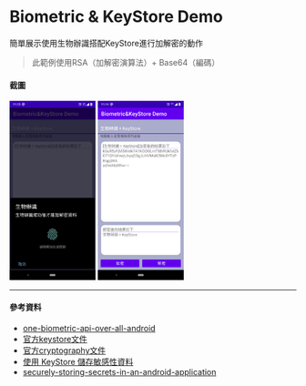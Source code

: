 # Biometric & KeyStore Demo

簡單展示使用生物辦識搭配KeyStore進行加解密的動作

> 此範例使用RSA（加解密演算法）+ Base64（編碼）

#### 截圖

<img src="https://github.com/tonynowater87/Biometric-KeyStore-Demo/blob/master/screenshot/screenshot1.png" width="30%">

<img src="https://github.com/tonynowater87/Biometric-KeyStore-Demo/blob/master/screenshot/screenshot2.png" width="30%">

---
#### 參考資料
* [one-biometric-api-over-all-android](https://android-developers.googleblog.com/2019/10/one-biometric-api-over-all-android.html)
* [官方keystore文件](https://developer.android.com/training/articles/keystore)
* [官方cryptography文件](https://developer.android.com/guide/topics/security/cryptography#kotlin)
* [使用 KeyStore 儲存敏感性資料](https://medium.com/joe-tsai/%E4%BD%BF%E7%94%A8keystore-%E5%84%B2%E5%AD%98%E6%95%8F%E6%84%9F%E6%80%A7%E8%B3%87%E6%96%99-92ad9b236e58)
* [securely-storing-secrets-in-an-android-application](https://medium.com/@ericfu/securely-storing-secrets-in-an-android-application-501f030ae5a3)